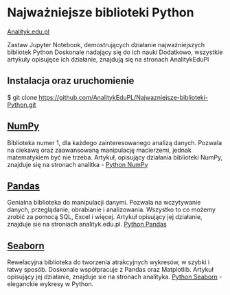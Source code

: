 # Najważniejsze biblioteki Python
[Analityk.edu.pl](https://analityk.edu.pl/)


Zastaw Jupyter Notebook, demostrujących działanie najważniejszych bibliotek Python
Doskonale nadający się do ich nauki 
Dodatkowo, wszystkie artykuły opisujęce ich działanie, znajdują się na stronach AnalitykEduPl


## Instalacja oraz uruchomienie

$ git clone https://github.com/AnalitykEduPL/Najwazniejsze-biblioteki-Python.git


## [NumPy](https://analityk.edu.pl/python-numpy/)

Biblioteka numer 1, dla każdego zainteresowanego analizą danych. Pozwala na ciekawą oraz zaawansowaną manipulację macierzemi, jednak matematykiem być nie trzeba. Artykuł, opisujący działania biblioteki NumPy, znajduje się na stronach analitka - [Python NumPy](https://analityk.edu.pl/python-numpy/)

## [Pandas](http://analityk.edu.pl/python-pandas/)

Genialna biblioteka do manipulacji danymi. Pozwala na wczytywanie danych, przeglądanie, obrabianie i analizowania. Wszystko to co możemy zrobić za pomocą SQL, Excel i więcej. Artykuł opisujący jej działanie, znajduje sie na stroniach analityk.edu.pl. [Python Pandas](http://analityk.edu.pl/python-pandas/)

## [Seaborn](http://analityk.edu.pl/seaborn-eleganckie-wykresy-w-python/)

Rewelacyjna biblioteka do tworzenia atrakcyjnych wykresów, w szybki i łatwy sposób. Doskonale współpracuje z Pandas oraz Matplotlib. Artykuł opisujący jej działanie, znajduje sie na stronach analityka. [Python Seaborn](http://analityk.edu.pl/seaborn-eleganckie-wykresy-w-python/) - eleganckie wykresy w Python.

